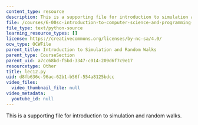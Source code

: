 ```yaml
---
content_type: resource
description: This is a supporting file for introduction to simulation and random walks.
file: /courses/6-00sc-introduction-to-computer-science-and-programming-spring-2011/d8fb636c96ac62b1b56f554a8125bdcc_lec12.py
file_type: text/python-source
learning_resource_types: []
license: https://creativecommons.org/licenses/by-nc-sa/4.0/
ocw_type: OCWFile
parent_title: Introduction to Simulation and Random Walks
parent_type: CourseSection
parent_uid: a7cc68bd-f5bd-3347-c014-209d6f7c9e17
resourcetype: Other
title: lec12.py
uid: d8fb636c-96ac-62b1-b56f-554a8125bdcc
video_files:
  video_thumbnail_file: null
video_metadata:
  youtube_id: null
---
```

This is a supporting file for introduction to simulation and random walks.